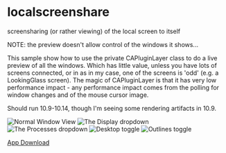# localscreenshare
screensharing (or rather viewing) of the local screen to itself

NOTE: the preview doesn't allow control of the windows it shows...


This sample show how to use the private CAPluginLayer class to do a live preview of all the windows.  Which has little value, unless you have lots of screens connected, or in as in my case, one of the screens is 'odd' (e.g. a LookingGlass screen).
The magic of CAPluginLayer is that it has very low performance impact - any performance impact comes from the polling for window changes and of the mouse cursor image.

Should run 10.9-10.14, though I'm seeing some rendering artifacts in 10.9.

![Normal Window View](normal.jpg)
![The Display dropdown](displays.jpg)
![The Processes dropdown](processes.jpg)
![Desktop toggle](desktop.jpg)
![Outlines toggle](outlines.jpg)


[App Download](downloads/hostedwindow.app.zip)
